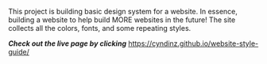 This project is building basic design system for a website. In essence, building a website to help build MORE websites in the future! The site collects all the colors, fonts, and some repeating styles.

***Check out the live page by clicking*** https://cyndinz.github.io/website-style-guide/